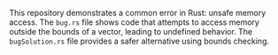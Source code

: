 This repository demonstrates a common error in Rust: unsafe memory access. The `bug.rs` file shows code that attempts to access memory outside the bounds of a vector, leading to undefined behavior.  The `bugSolution.rs` file provides a safer alternative using bounds checking.